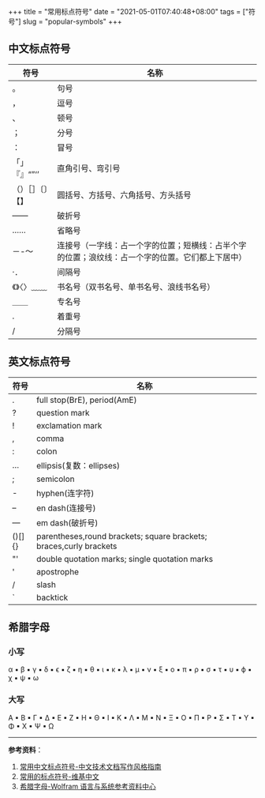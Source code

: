 +++
title = "常用标点符号"
date = "2021-05-01T07:40:48+08:00"
tags = ["符号"]
slug = "popular-symbols"
+++

## 中文标点符号

 符号 | 名称
 --- | ---
。| 句号
，| 逗号
、| 顿号
；| 分号
：| 冒号
「」『』“”‘’| 直角引号、弯引号
（）［］〔〕【】| 圆括号、方括号、六角括号、方头括号
——| 破折号
……| 省略号
－-～| 连接号（一字线：占一个字的位置；短横线：占半个字的位置；浪纹线：占一个字的位置。它们都上下居中）
·．| 间隔号
《》〈〉﹏﹏| 书名号（双书名号、单书名号、浪线书名号）
＿＿| 专名号
.| 着重号
/|分隔号

## 英文标点符号

 符号 | 名称
 --- | ---
.|full stop(BrE), period(AmE)
?|question mark
!|exclamation mark
,|comma
:|colon
…|ellipsis(复数：ellipses)
;|semicolon
-|hyphen(连字符)
–|en dash(连接号)
—|em dash(破折号)
()[]{}|parentheses,round brackets; square brackets; braces,curly brackets
"'|double quotation marks; single quotation marks
'|apostrophe
/|slash
`|backtick

## 希腊字母

### 小写

α ▪  β ▪  γ ▪  δ ▪  ϵ ▪  ζ ▪  η ▪  θ ▪  ι ▪  κ ▪  λ ▪  μ ▪  ν ▪  ξ ▪  ο ▪  π ▪  ρ ▪  σ ▪  τ ▪  υ ▪  ϕ ▪  χ ▪  ψ ▪  ω

### 大写

Α ▪  Β ▪  Γ ▪  Δ ▪  Ε ▪  Ζ ▪  Η ▪  Θ ▪  Ι ▪  Κ ▪  Λ ▪  Μ ▪  Ν ▪  Ξ ▪  Ο ▪  Π ▪  Ρ ▪  Σ ▪  Τ ▪  Υ ▪  Φ ▪  Χ ▪  Ψ ▪  Ω

---

**参考资料**：

1. [常用中文标点符号-中文技术文档写作风格指南](https://zh-style-guide.readthedocs.io/zh_CN/latest/%E6%A0%87%E7%82%B9%E7%AC%A6%E5%8F%B7/%E5%B8%B8%E7%94%A8%E4%B8%AD%E6%96%87%E6%A0%87%E7%82%B9%E7%AC%A6%E5%8F%B7.html)
2. [常用的标点符号-维基中文](https://zh.wikipedia.org/wiki/%E6%A0%87%E7%82%B9%E7%AC%A6%E5%8F%B7#%E5%B8%B8%E7%94%A8%E7%9A%84%E6%A0%87%E7%82%B9%E7%AC%A6%E5%8F%B7)
3. [希腊字母-Wolfram 语言与系统参考资料中心](https://reference.wolframcloud.com/language/guide/GreekLetters.html.zh)
